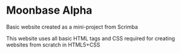 <h1>Moonbase Alpha</h1>

<p> Basic website created as a mini-project from Scrimba </p>
<p> This website uses all basic HTML tags and CSS required for creating websites from scratch in HTML5+CSS</p>
